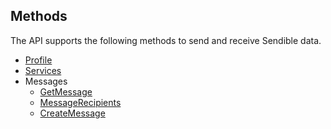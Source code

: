 ## Methods ##
The API supports the following methods to send and receive Sendible data.

  * [Profile](Profile.md)
  * [Services](Services.md)
  * Messages
    * [GetMessage](GetMessage.md)
    * [MessageRecipients](MessageRecipients.md)
    * [CreateMessage](CreateMessage.md)